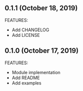 ## 0.1.1 (October 18, 2019)

FEATURES:

  * Add CHANGELOG
  * Add LICENSE

## 0.1.0 (October 17, 2019)

FEATURES:

  * Module implementation
  * Add README
  * Add examples
